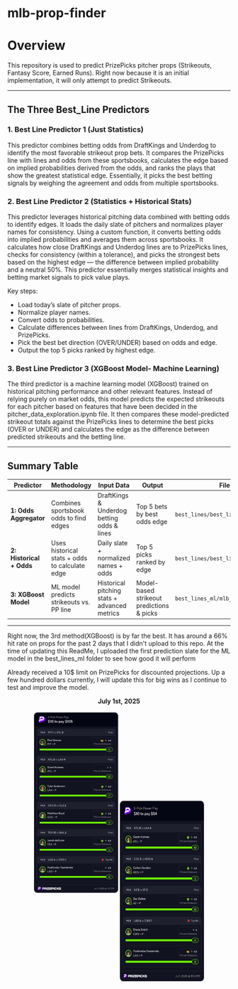 # mlb-prop-finder

# Overview
This repository is used to predict PrizePicks pitcher props (Strikeouts, Fantasy Score, Earned Runs). Right now because it is an initial implementation, it will only attempt to predict Strikeouts.

---

## The Three Best_Line Predictors

### 1. Best Line Predictor 1 (Just Statistics)
This predictor combines betting odds from DraftKings and Underdog to identify the most favorable strikeout prop bets. It compares the PrizePicks line with lines and odds from these sportsbooks, calculates the edge based on implied probabilities derived from the odds, and ranks the plays that show the greatest statistical edge. Essentially, it picks the best betting signals by weighing the agreement and odds from multiple sportsbooks.

### 2. Best Line Predictor 2 (Statistics + Historical Stats)
This predictor leverages historical pitching data combined with betting odds to identify edges. It loads the daily slate of pitchers and normalizes player names for consistency. Using a custom function, it converts betting odds into implied probabilities and averages them across sportsbooks. It calculates how close DraftKings and Underdog lines are to PrizePicks lines, checks for consistency (within a tolerance), and picks the strongest bets based on the highest edge — the difference between implied probability and a neutral 50%. This predictor essentially merges statistical insights and betting market signals to pick value plays.

Key steps:
- Load today’s slate of pitcher props.
- Normalize player names.
- Convert odds to probabilities.
- Calculate differences between lines from DraftKings, Underdog, and PrizePicks.
- Pick the best bet direction (OVER/UNDER) based on odds and edge.
- Output the top 5 picks ranked by highest edge.

### 3. Best Line Predictor 3 (XGBoost Model- Machine Learning)
The third predictor is a machine learning model (XGBoost) trained on historical pitching performance and other relevant features. Instead of relying purely on market odds, this model predicts the expected strikeouts for each pitcher based on features that have been decided in the pitcher_data_exploration.ipynb file. It then compares these model-predicted strikeout totals against the PrizePicks lines to determine the best picks (OVER or UNDER) and calculates the edge as the difference between predicted strikeouts and the betting line.

---

## Summary Table

| Predictor               | Methodology                            | Input Data                                       | Output                                      | File Location                                  |
|-------------------------|----------------------------------------|--------------------------------------------------|---------------------------------------------|------------------------------------------------|
| **1: Odds Aggregator**  | Combines sportsbook odds to find edges | DraftKings & Underdog betting odds & lines       | Top 5 bets by best odds edge                  | `best_lines/best_lines_{current_date}.csv`             |
| **2: Historical + Odds**| Uses historical stats + odds to calculate edge | Daily slate + normalized names + odds    | Top 5 picks ranked by edge                  | `best_lines/best_lines_{current_date}.csv`             |
| **3: XGBoost Model**    | ML model predicts strikeouts vs. PP line | Historical pitching stats + advanced metrics     | Model-based strikeout predictions & picks   | `best_lines_ml/mlb_preds_history.csv`          |

---

Right now, the 3rd method(XGBoost) is by far the best. It has around a 66% hit rate on props for the past 2 days that I didn't upload to this repo. At the time of updating this ReadMe, I uploaded the first prediction slate for the ML model in the best_lines_ml folder to see how good it will perform


Already received a 10$ limit on PrizePicks for discounted projections. Up a few hundred dollars currently, I will update this for big wins as I continue to test and improve the model.
<p align="center">
  <strong>July 1st, 2025</strong>
  <br/><br/>
  <img src="images/image.png" width="190" height="406" vertical-align:middle;"/>
<img src="images/image2.png" width="190" height="406" style="vertical-align:middle;"/>
</p>
